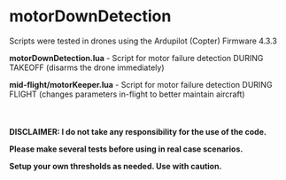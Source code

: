 # motorDownDetection

Scripts were tested in drones using the Ardupilot (Copter) Firmware 4.3.3

**motorDownDetection.lua**  - Script for motor failure detection DURING TAKEOFF (disarms the drone immediately)

**mid-flight/motorKeeper.lua**         - Script for motor failure detection DURING FLIGHT  (changes parameters in-flight to better maintain aircraft)
<br>
<br>
<br>
<br>
**DISCLAIMER: I do not take any responsibility for the use of the code.**

**Please make several tests before using in real case scenarios.**

**Setup your own thresholds as needed. Use with caution.**
